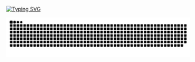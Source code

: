 

[![Typing SVG](https://readme-typing-svg.herokuapp.com?font=JetBrains+Mono&size=32&pause=1000&color=0FFF95&width=800&height=70&lines=🚀+Creative+Developer;🎨+UI%2FUX+Designer;🎬+Video+Editing+Pro;🚀+Tech+Explorer)](https://git.io/typing-svg)



<img src="https://raw.githubusercontent.com/Platane/snk/output/github-contribution-grid-snake.svg" width="500">




